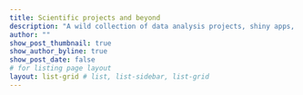 ```yaml
---
title: Scientific projects and beyond
description: "A wild collection of data analysis projects, shiny apps, and open science initiatives I support or am part of."
author: ""
show_post_thumbnail: true
show_author_byline: true
show_post_date: false
# for listing page layout
layout: list-grid # list, list-sidebar, list-grid
---
```

